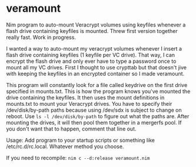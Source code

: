 # veramount
Nim program to auto-mount Veracrypt volumes using keyfiles whenever a flash drive containing keyfiles is mounted. Threw first version together really fast. Work in progress.


I wanted a way to auto-mount my veracrypt volumes whenever I insert a flash drive containing keyfiles (1 keyfile per VC drive). That way, I can encrypt the flash drive and only ever have to type a password once to mount all my VC drives. First I thought to use crypttab but that doesn't jive with keeping the keyfiles in an encrypted container so I made veramount.

This program will constantly look for a file called keydrive on the first drive specified in mounts.txt. This is how the program knows you've mounted the drive containing the keyfiles. It then uses the mount definitions in mounts.txt to mount your Veracrypt drives. You have to specify their /dev/disk/by-path paths because using /dev/sdx is subject to change on reboot. Use `ls -l /dev/disk/by-path` to figure out what the paths are. After mounting the drives, it will then pool them together in a mergerfs pool. If you don't want that to happen, comment that line out.

Usage: Add program to your startup scripts or something like /etc/rc.d/rc.local. Whatever method you choose.

If you need to recompile: `nim c --d:release veramount.nim`
